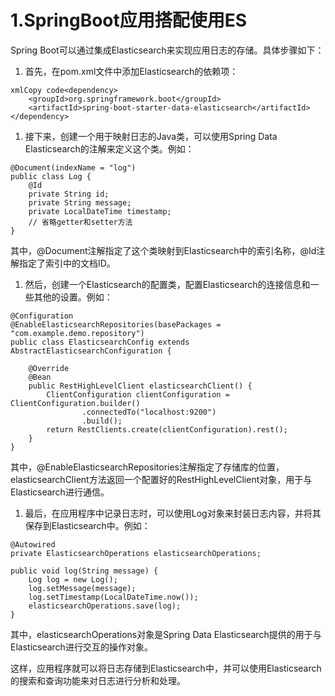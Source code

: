 # 1.SpringBoot应用搭配使用ES

Spring Boot可以通过集成Elasticsearch来实现应用日志的存储。具体步骤如下：

1. 首先，在pom.xml文件中添加Elasticsearch的依赖项：

```
xmlCopy code<dependency>
    <groupId>org.springframework.boot</groupId>
    <artifactId>spring-boot-starter-data-elasticsearch</artifactId>
</dependency>
```

1. 接下来，创建一个用于映射日志的Java类，可以使用Spring Data Elasticsearch的注解来定义这个类。例如：

```
@Document(indexName = "log")
public class Log {
    @Id
    private String id;
    private String message;
    private LocalDateTime timestamp;
    // 省略getter和setter方法
}
```

其中，@Document注解指定了这个类映射到Elasticsearch中的索引名称，@Id注解指定了索引中的文档ID。

1. 然后，创建一个Elasticsearch的配置类，配置Elasticsearch的连接信息和一些其他的设置。例如：

```
@Configuration
@EnableElasticsearchRepositories(basePackages = "com.example.demo.repository")
public class ElasticsearchConfig extends AbstractElasticsearchConfiguration {

    @Override
    @Bean
    public RestHighLevelClient elasticsearchClient() {
        ClientConfiguration clientConfiguration = ClientConfiguration.builder()
                .connectedTo("localhost:9200")
                .build();
        return RestClients.create(clientConfiguration).rest();
    }
}
```

其中，@EnableElasticsearchRepositories注解指定了存储库的位置，elasticsearchClient方法返回一个配置好的RestHighLevelClient对象，用于与Elasticsearch进行通信。

1. 最后，在应用程序中记录日志时，可以使用Log对象来封装日志内容，并将其保存到Elasticsearch中。例如：

```
@Autowired
private ElasticsearchOperations elasticsearchOperations;

public void log(String message) {
    Log log = new Log();
    log.setMessage(message);
    log.setTimestamp(LocalDateTime.now());
    elasticsearchOperations.save(log);
}
```

其中，elasticsearchOperations对象是Spring Data Elasticsearch提供的用于与Elasticsearch进行交互的操作对象。

这样，应用程序就可以将日志存储到Elasticsearch中，并可以使用Elasticsearch的搜索和查询功能来对日志进行分析和处理。

